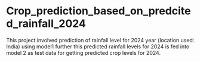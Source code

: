 # Crop_prediction_based_on_predcited_rainfall_2024
This project involved prediction of rainfall level for 2024 year (location used: India) using model1 further this predicted rainfall levels for 2024 is fed into model 2 as test data for getting predicted crop levels for 2024.
